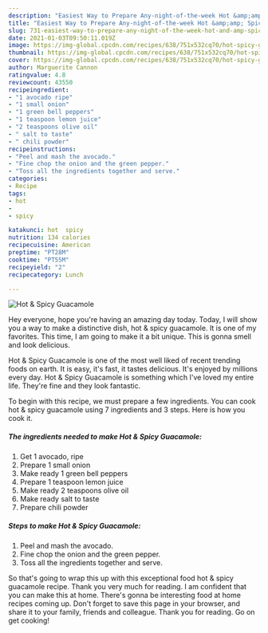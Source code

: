 ```yaml
---
description: "Easiest Way to Prepare Any-night-of-the-week Hot &amp;amp; Spicy Guacamole"
title: "Easiest Way to Prepare Any-night-of-the-week Hot &amp;amp; Spicy Guacamole"
slug: 731-easiest-way-to-prepare-any-night-of-the-week-hot-and-amp-spicy-guacamole
date: 2021-01-03T09:50:11.019Z
image: https://img-global.cpcdn.com/recipes/638/751x532cq70/hot-spicy-guacamole-recipe-main-photo.jpg
thumbnail: https://img-global.cpcdn.com/recipes/638/751x532cq70/hot-spicy-guacamole-recipe-main-photo.jpg
cover: https://img-global.cpcdn.com/recipes/638/751x532cq70/hot-spicy-guacamole-recipe-main-photo.jpg
author: Marguerite Cannon
ratingvalue: 4.8
reviewcount: 43550
recipeingredient:
- "1 avocado ripe"
- "1 small onion"
- "1 green bell peppers"
- "1 teaspoon lemon juice"
- "2 teaspoons olive oil"
- " salt to taste"
- " chili powder"
recipeinstructions:
- "Peel and mash the avocado."
- "Fine chop the onion and the green pepper."
- "Toss all the ingredients together and serve."
categories:
- Recipe
tags:
- hot
- 
- spicy

katakunci: hot  spicy 
nutrition: 134 calories
recipecuisine: American
preptime: "PT28M"
cooktime: "PT55M"
recipeyield: "2"
recipecategory: Lunch

---
```



![Hot &amp; Spicy Guacamole](https://img-global.cpcdn.com/recipes/638/751x532cq70/hot-spicy-guacamole-recipe-main-photo.jpg)

Hey everyone, hope you're having an amazing day today. Today, I will show you a way to make a distinctive dish, hot &amp; spicy guacamole. It is one of my favorites. This time, I am going to make it a bit unique. This is gonna smell and look delicious.

Hot &amp; Spicy Guacamole is one of the most well liked of recent trending foods on earth. It is easy, it's fast, it tastes delicious. It's enjoyed by millions every day. Hot &amp; Spicy Guacamole is something which I've loved my entire life. They're fine and they look fantastic.




To begin with this recipe, we must prepare a few ingredients. You can cook hot &amp; spicy guacamole using 7 ingredients and 3 steps. Here is how you cook it.

<!--inarticleads1-->

##### The ingredients needed to make Hot &amp; Spicy Guacamole:

1. Get 1 avocado, ripe
1. Prepare 1 small onion
1. Make ready 1 green bell peppers
1. Prepare 1 teaspoon lemon juice
1. Make ready 2 teaspoons olive oil
1. Make ready  salt to taste
1. Prepare  chili powder




<!--inarticleads2-->

##### Steps to make Hot &amp; Spicy Guacamole:

1. Peel and mash the avocado.
1. Fine chop the onion and the green pepper.
1. Toss all the ingredients together and serve.




So that's going to wrap this up with this exceptional food hot &amp; spicy guacamole recipe. Thank you very much for reading. I am confident that you can make this at home. There's gonna be interesting food at home recipes coming up. Don't forget to save this page in your browser, and share it to your family, friends and colleague. Thank you for reading. Go on get cooking!
